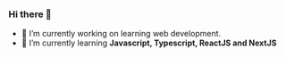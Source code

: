 ### Hi there 👋

- 🔭 I’m currently working on learning web development.
- 🌱 I’m currently learning **Javascript, Typescript, ReactJS and NextJS**


